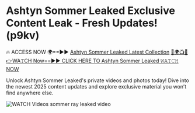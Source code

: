 # Ashtyn Sommer Leaked Exclusive Content Leak - Fresh Updates! (p9kv)

🔥 ACCESS NOW 🌍==►► <a href="https://tinyurl.com/3fjeunct" rel="nofollow">Ashtyn Sommer Leaked Latest Collection</a></h3>
[🔴🌍📺📱👉WA𝚃CH Now==►► CLICK HERE TO Ashtyn Sommer Leaked 𝚆𝙰𝚃𝙲𝙷 NOW](https://tinyurl.com/3fjeunct)

Unlock Ashtyn Sommer Leaked's private videos and photos today! Dive into the newest 2025 content updates and explore exclusive material you won’t find anywhere else.


<a href="https://tinyurl.com/3fjeunct" rel="nofollow" data-target="animated-image.originalLink"><img src="https://camo.githubusercontent.com/8a4f000d20f83aca3bf7ec5f350d767afa0574a8a352519fd8cfa583a6f93a33/68747470733a2f2f692e696d6775722e636f6d2f644a486b345a712e676966" alt="WATCH Videos" data-canonical-src="https://i.imgur.com/dJHk4Zq.gif" style="max-width: 100%; display: inline-block;" data-target="animated-image.originalImage"></a>
sommer ray leaked video